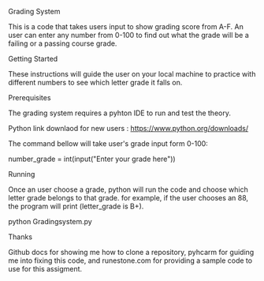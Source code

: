 Grading System

This is a code that takes users input to show grading score from A-F. An user can enter any number from 0-100 to find out what the grade will be a failing or a passing course grade.    

Getting Started

These instructions will guide the user on your local machine to practice with different numbers to see which letter grade it falls on. 

Prerequisites

The grading system requires a pyhton IDE to run and test the theory.
 
Python  link downlaod for new users : https://www.python.org/downloads/

The command bellow  will take user's grade input form 0-100:

number_grade = int(input("Enter your grade here"))

Running

Once an user choose a grade, python will run the code and choose which letter grade belongs to that grade. for example, if the user chooses an 88, the program will print (letter_grade is B+).  

			
python Gradingsystem.py

			


Thanks

Github docs for showing me how to clone a repository, pyhcarm for guiding me into fixing this code, and runestone.com for providing a sample code to use for this assigment. 
